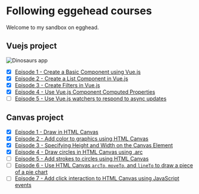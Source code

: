 # Following eggehead courses
Welcome to my sandbox on egghead.

## Vuejs project

![Dinosaurs app](https://github.com/Ugarz/egghead/tree/vuejs/vuejs/assets/images/screen.png)

- [x] [Episode 1 - Create a Basic Component using Vue.js](https://egghead.io/lessons/vue-js-create-a-basic-component-using-vue-js)
- [x] [Episode 2 - Create a List Component in Vue.js](https://egghead.io/lessons/vue-js-create-a-list-component-in-vue-js)
- [x] [Episode 3 - Create Filters in Vue.js](https://egghead.io/lessons/vue-js-use-vue-js-component-computed-properties)
- [x] [Episode 4 - Use Vue.js Component Computed Properties](https://egghead.io/lessons/vue-js-use-vue-js-component-computed-properties)
- [ ] [Episode 5 - Use Vue.js watchers to respond to async updates](https://egghead.io/lessons/vue-js-use-vue-js-watchers-to-respond-to-async-updates)

## Canvas project
- [x] [Episode 1 - Draw in HTML Canvas](https://egghead.io/lessons/html-5-draw-in-html-canvas)
- [x] [Episode 2 - Add color to graphics using HTML Canvas](https://egghead.io/lessons/html-5-add-color-to-graphics-using-html-canvas)
- [x] [Episode 3 - Specifying Height and Width on the Canvas Element](https://egghead.io/lessons/html-5-specifying-height-and-width-on-the-canvas-element)
- [x] [Episode 4 - Draw circles in HTML Canvas using .arc](https://egghead.io/lessons/html-5-draw-circles-in-html-canvas-using-arc)
- [ ] [Episode 5 - Add strokes to circles using HTML Canvas](https://egghead.io/lessons/html-5-add-strokes-to-circles-using-html-canvas)
- [ ] [Episode 6 - Use HTML Canvas `arcTo`, `moveTo`, and `lineTo` to draw a piece of a pie chart](https://egghead.io/lessons/html-5-use-html-canvas-arcto-moveto-and-lineto-to-draw-a-piece-of-a-pie-chart)
- [ ] [Episode 7 - Add click interaction to HTML Canvas using JavaScript events](https://egghead.io/lessons/html-5-add-click-interaction-to-html-canvas-using-javascript-events)
